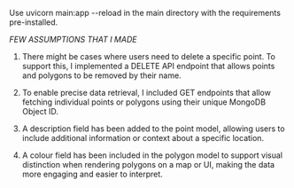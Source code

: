 Use uvicorn main:app --reload in the main directory with the requirements pre-installed.

*FEW ASSUMPTIONS THAT I MADE*

1. There might be cases where users need to delete a specific point. To support this, I implemented a DELETE API endpoint that allows points and polygons to be removed by their name.

2. To enable precise data retrieval, I included GET endpoints that allow fetching individual points or polygons using their unique MongoDB Object ID.
   
3. A description field has been added to the point model, allowing users to include additional information or context about a specific location.
   
4. A colour field has been included in the polygon model to support visual distinction when rendering polygons on a map or UI, making the data more engaging and easier to interpret.
